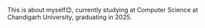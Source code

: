 This is about myself😊, currently studying at Computer Science at Chandigarh University, graduating in 2025.
